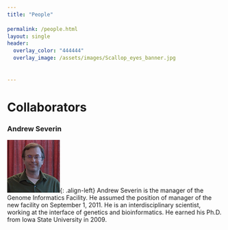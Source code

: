 ```yaml
---
title: "People"

permalink: /people.html
layout: single
header:
  overlay_color: "444444"
  overlay_image: /assets/images/Scallop_eyes_banner.jpg


---
```


# Collaborators



### Andrew Severin

![Andrew](../assets/images/people/Andrew.png){: .align-left}
Andrew Severin is the manager of the Genome Informatics Facility. He assumed the position of manager of the new facility on September 1, 2011. He is an interdisciplinary scientist, working at the interface of genetics and bioinformatics. He earned his Ph.D. from Iowa State University in 2009.
